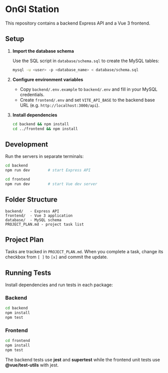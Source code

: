 # OnGl Station

This repository contains a backend Express API and a Vue 3 frontend.

## Setup

1. **Import the database schema**

   Use the SQL script in `database/schema.sql` to create the MySQL tables:

   ```bash
   mysql -u <user> -p <database_name> < database/schema.sql
   ```

2. **Configure environment variables**

   - Copy `backend/.env.example` to `backend/.env` and fill in your MySQL credentials.
   - Create `frontend/.env` and set `VITE_API_BASE` to the backend base URL (e.g. `http://localhost:3000/api`).

3. **Install dependencies**

   ```bash
   cd backend && npm install
   cd ../frontend && npm install
   ```

## Development

Run the servers in separate terminals:

```bash
cd backend
npm run dev        # start Express API
```

```bash
cd frontend
npm run dev        # start Vue dev server
```

## Folder Structure

```
backend/   - Express API
frontend/  - Vue 3 application
database/  - MySQL schema
PROJECT_PLAN.md - project task list
```

## Project Plan

Tasks are tracked in `PROJECT_PLAN.md`.
When you complete a task, change its checkbox from `[ ]` to `[x]` and commit the update.

## Running Tests

Install dependencies and run tests in each package:

### Backend
```bash
cd backend
npm install
npm test
```

### Frontend
```bash
cd frontend
npm install
npm test
```

The backend tests use **jest** and **supertest** while the frontend unit tests use **@vue/test-utils** with jest.
